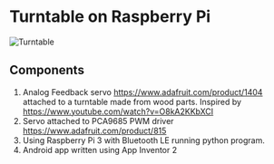 # Turntable on Raspberry Pi

![Turntable](https://github.com/raspberrypisig/TurnTableRpi/raw/master/IMG_20181007_172733.jpg)

## Components
1. Analog Feedback servo https://www.adafruit.com/product/1404  attached to a turntable made from wood parts.
   Inspired by https://www.youtube.com/watch?v=O8kA2KKbXCI
2. Servo attached to PCA9685 PWM driver https://www.adafruit.com/product/815 
3. Using Raspberry Pi 3 with Bluetooth LE running python program.
4. Android app written using App Inventor 2

